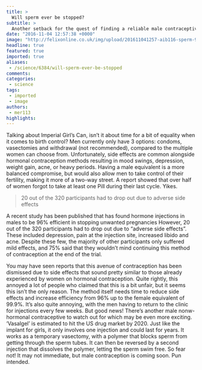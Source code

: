 ```yaml
---
title: >
  Will sperm ever be stopped?
subtitle: >
  Another setback for the quest of finding a reliable male contraceptive, with reports of side effects in clinical trials causing concern
date: "2016-11-04 12:57:38 +0000"
image: "http://felixonline.co.uk/img/upload/201611041257-aib116-sperm-956482_1920.jpg"
headline: true
featured: true
imported: true
aliases:
 - /science/6384/will-sperm-ever-be-stopped
comments:
categories:
 - science
tags:
 - imported
 - image
authors:
 - mer113
highlights:
---
```


Talking about Imperial Girl’s Can, isn’t it about time for a bit of equality when it comes to birth control? Men currently only have 3 options: condoms, vasectomies and withdrawal (not recommended), compared to the multiple women can choose from. Unfortunately, side effects are common alongside hormonal contraception methods resulting in mood swings, depression, weight gain, acne, or heavy periods. Having a male equivalent is a more balanced compromise, but would also allow men to take control of their fertility, making it more of a two-way street. A report showed that over half of women forgot to take at least one Pill during their last cycle. Yikes.

> 20 out of the 320 participants had to drop out due to adverse side effects

A recent study has been published that has found hormone injections in males to be 96% efficient in stopping unwanted pregnancies However, 20 out of the 320 participants had to drop out due to “adverse side effects”. These included depression, pain at the injection site, increased libido and acne. Despite these few, the majority of other participants only suffered mild effects, and 75% said that they wouldn’t mind continuing this method of contraception at the end of the trial.

You may have seen reports that this avenue of contraception has been dismissed due to side effects that sound pretty similar to those already experienced by women on hormonal contraception. Quite rightly, this annoyed a lot of people who claimed that this is a bit unfair, but it seems this isn’t the only reason. The method itself needs time to reduce side effects and increase efficiency from 96% up to the female equivalent of 99.9%. It’s also quite annoying, with the men having to return to the clinic for injections every few weeks.
But good news! There’s another male nonw-hormonal contraceptive to watch out for which may be even more exciting. ‘Vasalgel’ is estimated to hit the US drug market by 2020. Just like the implant for girls, it only involves one injection and could last for years. It works as a temporary vasectomy, with a polymer that blocks sperm from getting through the sperm tubes. It can then be reversed by a second injection that dissolves the polymer, letting the sperm swim free. So fear not! It may not immediate, but male contraception is coming soon. Pun intended.
